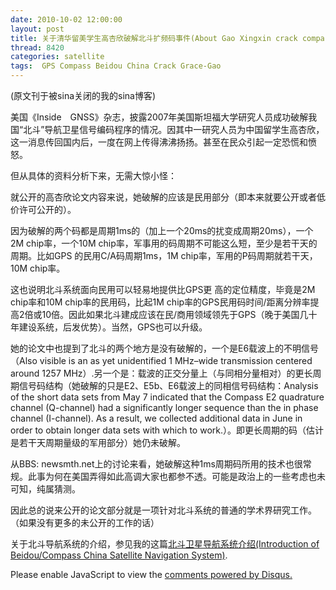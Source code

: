 ```yaml
---
date: 2010-10-02 12:00:00
layout: post
title: 关于清华留美学生高杏欣破解北斗扩频码事件(About Gao Xingxin crack compass codes)
thread: 8420
categories: satellite
tags:  GPS Compass Beidou China Crack Grace-Gao
---
```


(原文刊于被sina关闭的我的sina博客)

美国《Inside　GNSS》杂志，披露2007年美国斯坦福大学研究人员成功破解我国“北斗”导航卫星信号编码程序的情况。因其中一研究人员为中国留学生高杏欣，这一消息传回国内后，一度在网上传得沸沸扬扬。甚至在民众引起一定恐慌和愤怒。

但从具体的资料分析下来，无需大惊小怪：

就公开的高杏欣论文内容来说，她破解的应该是民用部分（即本来就要公开或者低价许可公开的）。

因为破解的两个码都是周期1ms的（加上一个20ms的扰变成周期20ms），一个2M chip率，一个10M chip率，军事用的码周期不可能这么短，至少是若干天的周期。比如GPS 的民用C/A码周期1ms，1M chip率，军用的P码周期就若干天，10M chip率。

这也说明北斗系统面向民用可以轻易地提供比GPS更 高的定位精度，毕竟是2M chip率和10M chip率的民用码，比起1M chip率的GPS民用码时间/距离分辨率提高2倍或10倍。因此如果北斗建成应该在民/商用领域领先于GPS（晚于美国几十年建设系统，后发优势）。当然，GPS也可以升级。

她的论文中也提到了北斗的两个地方是没有破解的，一个是E6载波上的不明信号（Also visible is an as yet unidentified 1 MHz–wide transmission centered around 1257 MHz）.另一个是：载波的正交分量上（与同相分量相对）的更长周期信号码结构（她破解的只是E2、E5b、E6载波上的同相信号码结构：Analysis of the short data sets from May 7 indicated that the Compass E2 quadrature channel (Q-channel) had a significantly longer sequence than the in phase channel (I-channel). As a result, we collected additional data in June in order to obtain longer data sets with which to work.）。即更长周期的码（估计是若干天周期量级的军用部分）她仍未破解。

从BBS: newsmth.net上的讨论来看，她破解这种1ms周期码所用的技术也很常规。此事为何在美国弄得如此高调大家也都参不透。可能是政治上的一些考虑也未可知，纯属猜测。

因此总的说来公开的论文部分就是一项针对北斗系统的普通的学术界研究工作。（如果没有更多的未公开的工作的话）

关于北斗导航系统的介绍，参见我的这篇[北斗卫星导航系统介绍(Introduction of Beidou/Compass China Satellite Navigation System)](http://sdr-x.github.io/Beidou-Compass-China-Satellite-Navigation-System/).

<div id="disqus_thread"></div>
<script type="text/javascript">
    /* * * CONFIGURATION VARIABLES: EDIT BEFORE PASTING INTO YOUR WEBPAGE * * */
    var disqus_shortname = 'jiaoxianjun'; // required: replace example with your forum shortname

    /* * * DON'T EDIT BELOW THIS LINE * * */
    (function() {
        var dsq = document.createElement('script'); dsq.type = 'text/javascript'; dsq.async = true;
        dsq.src = '//' + disqus_shortname + '.disqus.com/embed.js';
        (document.getElementsByTagName('head')[0] || document.getElementsByTagName('body')[0]).appendChild(dsq);
    })();
</script>
<noscript>Please enable JavaScript to view the <a href="http://disqus.com/?ref_noscript">comments powered by Disqus.</a></noscript>


<script>
  (function(i,s,o,g,r,a,m){i['GoogleAnalyticsObject']=r;i[r]=i[r]||function(){
  (i[r].q=i[r].q||[]).push(arguments)},i[r].l=1*new Date();a=s.createElement(o),
  m=s.getElementsByTagName(o)[0];a.async=1;a.src=g;m.parentNode.insertBefore(a,m)
  })(window,document,'script','//www.google-analytics.com/analytics.js','ga');

  ga('create', 'UA-56112029-1', 'auto');
  ga('send', 'pageview');

</script>
